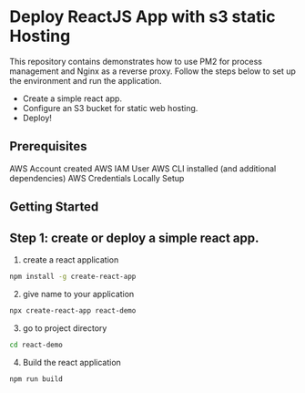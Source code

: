 
# Deploy ReactJS App with s3 static Hosting 

This repository contains demonstrates how to use PM2 for process management and Nginx as a reverse proxy. Follow the steps below to set up the environment and run the application.

* Create a simple react app.
* Configure an S3 bucket for static web hosting.
* Deploy!

## Prerequisites

AWS Account created
AWS IAM User
AWS CLI installed (and additional dependencies)
AWS Credentials Locally Setup


<!-- GETTING STARTED -->
## Getting Started

## Step 1: create or deploy a simple react app. 

1. create a react application
 ```sh
 npm install -g create-react-app 
 ```

2. give name to your application 
```sh
npx create-react-app react-demo
```

3. go to project directory 
```sh
cd react-demo
```

4. Build the react application
```sh
npm run build 
```




